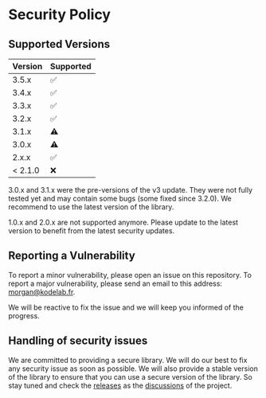 # Security Policy

## Supported Versions

| Version | Supported          |
| ------- | ------------------ |
| 3.5.x   | :white_check_mark: |
| 3.4.x   | :white_check_mark: |
| 3.3.x   | :white_check_mark: |
| 3.2.x   | :white_check_mark: |
| 3.1.x   | :warning:          |
| 3.0.x   | :warning:          |
| 2.x.x   | :white_check_mark: |
| < 2.1.0 | :x:                |

3.0.x and 3.1.x were the pre-versions of the v3 update. They were not fully tested yet and may contain some bugs (some fixed since 3.2.0). We recommend to use the latest version of the library.

1.0.x and 2.0.x are not supported anymore. Please update to the latest version to benefit from the latest security updates.

## Reporting a Vulnerability

To report a minor vulnerability, please open an issue on this repository. To report a major vulnerability, please send an email to this address: <morgan@kodelab.fr>.

We will be reactive to fix the issue and we will keep you informed of the progress.

## Handling of security issues

We are committed to providing a secure library. We will do our best to fix any security issue as soon as possible. We will also provide a stable version of the library to ensure that you can use a secure version of the library. So stay tuned and check the [releases](https://github.com/MorganKryze/ConsoleAppVisuals/releases?page=1) as the [discussions](https://github.com/MorganKryze/ConsoleAppVisuals/discussions) of the project.
